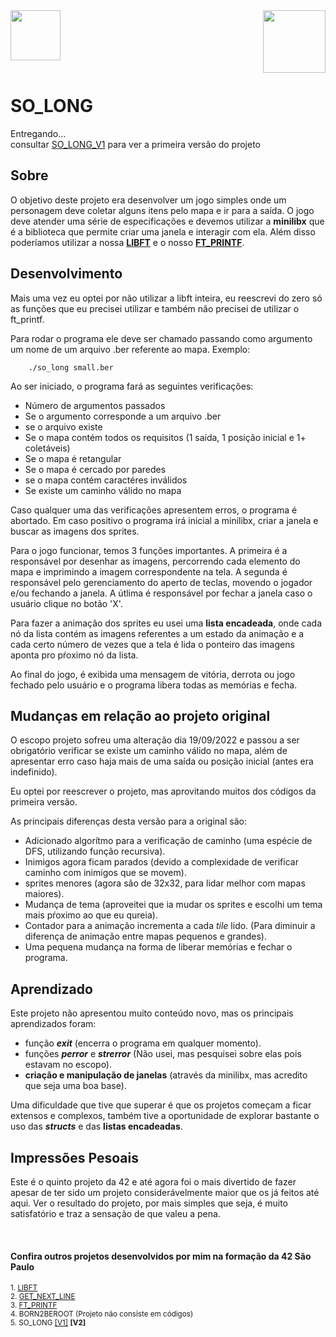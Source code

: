 <div><img src="https://game.42sp.org.br/static/assets/images/42-saopaulo.png" height=80>
<img src="https://game.42sp.org.br/static/assets/achievements/so_longe.png" align="right" height=100></div>

<br>

# SO_LONG
Entregando...<br>
consultar [SO_LONG_V1](https://github.com/leogremes/42SP_so_long_v1) para ver a primeira versão do projeto

## Sobre
O objetivo deste projeto era desenvolver um jogo simples onde um personagem deve coletar alguns itens pelo
mapa e ir para a saída. O jogo deve atender uma série de especificações e devemos utilizar a <b>minilibx</b>
que é a biblioteca que permite criar uma janela e interagir com ela. Além disso poderíamos utilizar
a nossa <b>[LIBFT](https://github.com/leogremes/42SP_libft)</b> e o nosso
<b>[FT_PRINTF](https://github.com/leogremes/42SP_ft_printf)</b>.

## Desenvolvimento
Mais uma vez eu optei por não utilizar a libft inteira, eu reescrevi do zero só as funções que eu
precisei utilizar e também não precisei de utilizar o ft_printf.

Para rodar o programa ele deve ser chamado passando como argumento um nome de um arquivo .ber referente ao mapa.
Exemplo:
		
		./so_long small.ber

Ao ser iniciado, o programa fará as seguintes verificações:
- Número de argumentos passados
- Se o argumento corresponde a um arquivo .ber
- se o arquivo existe
- Se o mapa contém todos os requisitos (1 saída, 1 posição inicial e 1+ coletáveis)
- Se o mapa é retangular
- Se o mapa é cercado por paredes
- se o mapa contém caractéres inválidos
- Se existe um caminho válido no mapa

Caso qualquer uma das verificações apresentem erros, o programa é abortado. Em caso positivo
o programa irá inicial a minilibx, criar a janela e buscar as imagens dos sprites.

Para o jogo funcionar, temos 3 funções importantes. A primeira é a responsável por desenhar as imagens,
percorrendo cada elemento do mapa e imprimindo a imagem correspondente na tela. A segunda é responsável
pelo gerenciamento do aperto de teclas, movendo o jogador e/ou fechando a janela. A útlima é responsável
por fechar a janela caso o usuário clique no botão 'X'.

Para fazer a animação dos sprites eu usei uma <b>lista encadeada</b>, onde cada nó da lista contém as imagens
referentes a um estado da animação e a cada certo número de vezes que a tela é lida o ponteiro das imagens aponta
pro pŕoximo nó da lista.

Ao final do jogo, é exibida uma mensagem de vitória, derrota ou jogo fechado pelo usuário e o programa libera todas
as memórias e fecha.

## Mudanças em relação ao projeto original
O escopo projeto sofreu uma alteração dia 19/09/2022 e passou a ser obrigatório verificar
se existe um caminho válido no mapa, além de apresentar erro caso haja mais de uma saída ou
posição inicial (antes era indefinido).

Eu optei por reescrever o projeto, mas aprovitando muitos dos códigos da primeira versão.

As principais diferenças desta versão para a original são:
- Adicionado algorítmo para a verificação de caminho (uma espécie de DFS, utilizando função recursiva).
- Inimigos agora ficam parados (devido a complexidade de verificar caminho com inimigos que se movem).
- sprites menores (agora são de 32x32, para lidar melhor com mapas maiores).
- Mudança de tema (aproveitei que ia mudar os sprites e escolhi um tema mais pŕoximo ao que eu qureia).
- Contador para a animação incrementa a cada <i>tile</i> lido. (Para diminuir a diferença de animação entre mapas pequenos e grandes).
- Uma pequena mudança na forma de liberar memórias e fechar o programa.

## Aprendizado
Este projeto não apresentou muito conteúdo novo, mas os principais aprendizados foram:
- função <b><i>exit</i></b> (encerra o programa em qualquer momento).
- funções <i><b>perror</b></i> e <i><b>strerror</b></i> (Não usei, mas pesquisei sobre elas pois estavam no escopo).
- <b>criação e manipulação de janelas</b> (através da minilibx, mas acredito que seja uma boa base).

Uma dificuldade que tive que superar é que os projetos começam a ficar extensos e complexos, também tive a
oportunidade de explorar bastante o uso das <b><i>structs</i></b> e das <b>listas encadeadas</b>.

## Impressões Pesoais
Este é o quinto projeto da 42 e até agora foi o mais divertido de fazer apesar de ter sido um projeto
considerávelmente maior que os já feitos até aqui.
Ver o resultado do projeto, por mais simples que seja, é muito satisfatório e traz a sensação de que
valeu a pena.

<br>

#### Confira outros projetos desenvolvidos por mim na formação da 42 São Paulo</b>
<small>1. [LIBFT](https://github.com/leogremes/42SP_libft)<br>
2. [GET_NEXT_LINE](https://github.com/leogremes/42SP_gnl)<br>
3. [FT_PRINTF](https://github.com/leogremes/42SP_ft_printf)<br>
4. BORN2BEROOT (Projeto não consiste em códigos)<br>
5. SO_LONG [[V1]](https://github.com/leogremes/42SP_so_long_v1) <b>[V2]</b></small>
